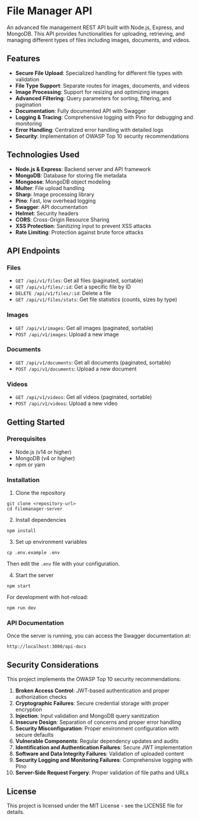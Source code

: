 # File Manager API

An advanced file management REST API built with Node.js, Express, and MongoDB. This API provides functionalities for uploading, retrieving, and managing different types of files including images, documents, and videos.

## Features

- **Secure File Upload**: Specialized handling for different file types with validation
- **File Type Support**: Separate routes for images, documents, and videos 
- **Image Processing**: Support for resizing and optimizing images
- **Advanced Filtering**: Query parameters for sorting, filtering, and pagination
- **Documentation**: Fully documented API with Swagger
- **Logging & Tracing**: Comprehensive logging with Pino for debugging and monitoring
- **Error Handling**: Centralized error handling with detailed logs
- **Security**: Implementation of OWASP Top 10 security recommendations

## Technologies Used

- **Node.js & Express**: Backend server and API framework
- **MongoDB**: Database for storing file metadata
- **Mongoose**: MongoDB object modeling
- **Multer**: File upload handling
- **Sharp**: Image processing library
- **Pino**: Fast, low overhead logging
- **Swagger**: API documentation
- **Helmet**: Security headers
- **CORS**: Cross-Origin Resource Sharing
- **XSS Protection**: Sanitizing input to prevent XSS attacks
- **Rate Limiting**: Protection against brute force attacks

## API Endpoints

### Files
- `GET /api/v1/files`: Get all files (paginated, sortable)
- `GET /api/v1/files/:id`: Get a specific file by ID
- `DELETE /api/v1/files/:id`: Delete a file
- `GET /api/v1/files/stats`: Get file statistics (counts, sizes by type)

### Images
- `GET /api/v1/images`: Get all images (paginated, sortable)
- `POST /api/v1/images`: Upload a new image

### Documents
- `GET /api/v1/documents`: Get all documents (paginated, sortable)
- `POST /api/v1/documents`: Upload a new document

### Videos
- `GET /api/v1/videos`: Get all videos (paginated, sortable)
- `POST /api/v1/videos`: Upload a new video

## Getting Started

### Prerequisites

- Node.js (v14 or higher)
- MongoDB (v4 or higher)
- npm or yarn

### Installation

1. Clone the repository
```
git clone <repository-url>
cd filemanager-server
```

2. Install dependencies
```
npm install
```

3. Set up environment variables
```
cp .env.example .env
```
Then edit the `.env` file with your configuration.

4. Start the server
```
npm start
```

For development with hot-reload:
```
npm run dev
```

### API Documentation

Once the server is running, you can access the Swagger documentation at:
```
http://localhost:3000/api-docs
```

## Security Considerations

This project implements the OWASP Top 10 security recommendations:

1. **Broken Access Control**: JWT-based authentication and proper authorization checks
2. **Cryptographic Failures**: Secure credential storage with proper encryption
3. **Injection**: Input validation and MongoDB query sanitization
4. **Insecure Design**: Separation of concerns and proper error handling
5. **Security Misconfiguration**: Proper environment configuration with secure defaults
6. **Vulnerable Components**: Regular dependency updates and audits
7. **Identification and Authentication Failures**: Secure JWT implementation
8. **Software and Data Integrity Failures**: Validation of uploaded content
9. **Security Logging and Monitoring Failures**: Comprehensive logging with Pino
10. **Server-Side Request Forgery**: Proper validation of file paths and URLs

## License

This project is licensed under the MIT License - see the LICENSE file for details. 